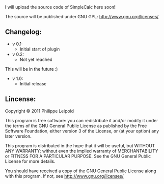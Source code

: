 I will upload the source code of SimpleCalc here soon!

The source will be published under GNU GPL: http://www.gnu.org/licenses/



Changelog:
----------
* v 0.1:
    - Initial start of plugin
* v 0.2:
    - Not yet reached

This will be in the future :)

* v 1.0:
    - Initial release

Lincense:
---------

Copyright &copy; 2011  Philippe Leipold

This program is free software: you can redistribute it and/or modify
it under the terms of the GNU General Public License as published by
the Free Software Foundation, either version 3 of the License, or
(at your option) any later version.

This program is distributed in the hope that it will be useful,
but WITHOUT ANY WARRANTY; without even the implied warranty of
MERCHANTABILITY or FITNESS FOR A PARTICULAR PURPOSE.  See the
GNU General Public License for more details.

You should have received a copy of the GNU General Public License
along with this program.  If not, see <http://www.gnu.org/licenses/>